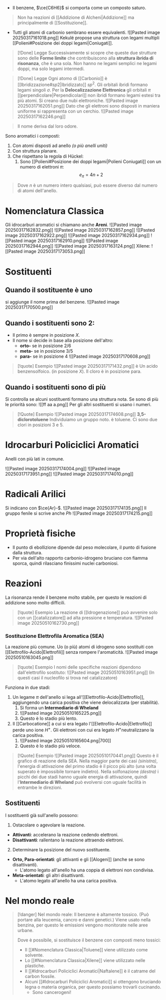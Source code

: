- Il benzene, $\ce{C6H6}$ si comporta come un composto saturo.
>Non ha reazioni di [[Addizione di Alcheni|Addizione]] ma principalmente di [[Sostituzione]].
- Tutti gli atomi di carbonio sembrano essere equivalenti.
![[Pasted image 20250317161018.png]]
Kekulé propose una struttura con legami multipli [[Polieni#Posizione dei doppi legami|Coniugati]]. 
>[!Done] Legge
Successivamente si scopre che queste due strutture sono delle **Forme limite** che contribuiscono alla **struttura ibrida di risonanza**, che è una sola. Non hanno ne legami semplici ne legami doppi, ma solo legami intermedi.

>[!Done] Legge
>Ogni atomo di [[Carbonio]] è [[Ibridizzazione#$sp 2$|Ibridizzato]] $sp^2$.
>Gli orbitali ibridi formano legami singoli $\sigma$. 
>Per la **Delocalizzazione Elettronica** gli orbitali $\pi$ [[perpendicolare|Perpendicolari]] non ibridi formano legami estesi tra più atomi.
>Si creano due nubi elettroniche.
>![[Pasted image 20250317162051.png]]
>Dato che gli elettroni sono disposti in maniera uniforme si rappresenta con un cerchio.
>![[Pasted image 20250317162246.png]]

>Il nome deriva dal loro odore. 

Sono aromatici i composti:
1. Con atomi disposti ad anello *(o più anelli uniti)*
2. Con struttura planare.
3. Che rispettano la regola di Hückel:
	1. Sono [[Polieni#Posizione dei doppi legami|Polieni Coniugati]] con un numero di elettroni $\pi$:
$$
e_\pi=4n+2
$$
>Dove $n$ è un numero intero qualsiasi, può essere diverso dal numero di atomi dell'anello.
# Nomenclatura Classica
Gli idrocarburi aromatici si chiamano anche **Areni**.
![[Pasted image 20250317162832.png]]
![[Pasted image 20250317162857.png]]
![[Pasted image 20250317162922.png]]
![[Pasted image 20250317162934.png]]
![[Pasted image 20250317162910.png]]
![[Pasted image 20250317162944.png]]
![[Pasted image 20250317163124.png]]
Xilene:
![[Pasted image 20250317173053.png]]
# Sostituenti
## Quando il sostituente è uno
si aggiunge il nome prima del benzene.
![[Pasted image 20250317170500.png]]
## Quando i sostituenti sono 2:
- Il primo è sempre in posizione $X$.
- Il nome si decide in base alla posizione dell'altro:
	- **orto-** se in posizione 2/6
	- **meta-** se in posizione 3/5
	- **para-** se in posizione 4
![[Pasted image 20250317170608.png]]
>[!quote] Esempio
>![[Pasted image 20250317171432.png]]
>è Un acido benzensolfoico. (in posizione $X$).
>Il cloro è in posizione para.

## Quando i sostituenti sono di più
Si controlla se alcuni sostituenti formano una struttura nota. Se sono di più le priorità sono:
![[ff  aa a.png]]
Per gli altri sostituenti si usano i numeri.

>[!Quote] Esempio
>![[Pasted image 20250317174608.png]]
>**3,5-diclorotoluene**
>Individuiamo un gruppo noto. è toluene.
>Ci sono due clori in posizioni 3 e 5.
# Idrocarburi Policiclici Aromatici
Anelli con più lati in comune.

![[Pasted image 20250317174004.png]]
![[Pasted image 20250317173951.png]]
![[Pasted image 20250317174010.png]]
# Radicali Arilici
Si indicano con $\ce{Ar}-$.
![[Pasted image 20250317174135.png]]
Il gruppo fenile si scrive anche $Ph$
![[Pasted image 20250317174215.png]]
# Proprietà fisiche
- Il punto di ebollizione dipende dal peso molecolare, il punto di fusione dalla struttura.
- Per via dell'alto rapporto carbonio-idrogeno bruciano con fiamma sporca, quindi rilasciano finissimi nuclei carboniosi.
# Reazioni
La risonanza rende il benzene molto stabile, per questo le reazioni di addizione sono molto difficili.
>[!quote] Esempio
>La reazione di [[Idrogenazione]] può avvenire solo con un [[catalizzatore]] ad alta pressione e temperatura.
>![[Pasted image 20250510162730.png]]

### Sostituzione Elettrofila Aromatica (SEA)
La reazione più comune.
Uo (o più) atomi di idrogeno sono sostituiti con [[Elettrofilo-Acido|Elettrofili]] senza rompere l'aromaticità.
![[Pasted image 20250510163045.png]]
>[!quote] Esempio
>I nomi delle specifiche reazioni dipendono dall'elettrofilo sostituto:
>![[Pasted image 20250510163951.png]]
>(In questi casi il nucleofilo si trova nel catalizzatore)

Funziona in due stadi:
1. Un legame $\pi$ dell'anello si lega all'[[Elettrofilo-Acido|Elettrofilo]], aggiungendo una carica positiva che viene delocalizzata (per stabilità).
	1. Si forma un **Intermediario di Wheland**
	2. ![[Pasted image 20250510165225.png]]
	3. Questo è lo stadio più lento.
2. Il [[Carbocatione]] a cui si era legato l'[[Elettrofilo-Acido|Elettrofilo]] perde uno ione $H^+$. Gli elettroni con cui era legato $H^+$neutralizzano la carica positiva.
	1. ![[Pasted image 20250510165604.png|700]]
	2. Questo è lo stadio più veloce.


>[!Quote] Esempio
>![[Pasted image 20250510170441.png]]
>Questo è il grafico di reazione della SEA.
>Nella maggior parte dei casi *(sinistra)*, l'energia di attivazione del primo stadio è il picco più alto (una volta superato è impossibile tornare indietro).
>Nella solfonazione *(destra)* i picchi dei due stadi hanno uguale energia di attivazione, quindi l'**Intermediario di Wheland** può evolversi con uguale facilità in entrambe le direzioni.

## Sostituenti
I sostituenti già sull'anello possono:
1. Ostacolare o agevolare la reazione.
- **Attivanti**: accelerano la reazione cedendo elettroni.
- **Disattivanti**: rallentano la reazione attraendo elettroni.
2. Determinare la posizione del nuovo sostituente.
- **Orto, Para-orientati**: gli attivanti e gli [[Alogeni]] (anche se sono disattivanti).
	- L'atomo legato all'anello ha una coppia di elettroni non condivisa.
- **Meta-orientati**: gli altri disattivanti.
	- L'atomo legato all'anello ha una carica positiva.


# Nel mondo reale
>[!danger] Nel mondo reale:
>Il benzene è altamente tossico. (Può portare alla leucemia, cancro e danni genetici.)
>Viene usato nella benzina, per questo le emissioni vengono monitorate nelle aree urbane.
>
>Dove è possibile, si sostituisce il benzene con composti meno tossici:
>- Il [[#Nomenclatura Classica|Toluene]] viene utilizzato come solvente.
>- Lo [[#Nomenclatura Classica|Xilene]] viene utilizzato nelle plastiche.
>- Il [[#Idrocarburi Policiclici Aromatici|Naftalene]] è il catrame del carbon fossile.
>- Alcuni [[#Idrocarburi Policiclici Aromatici]] si ottengono bruciando legna o materia organica, per questo possiamo trovarli cucinando.
>	- Sono cancerogeni!